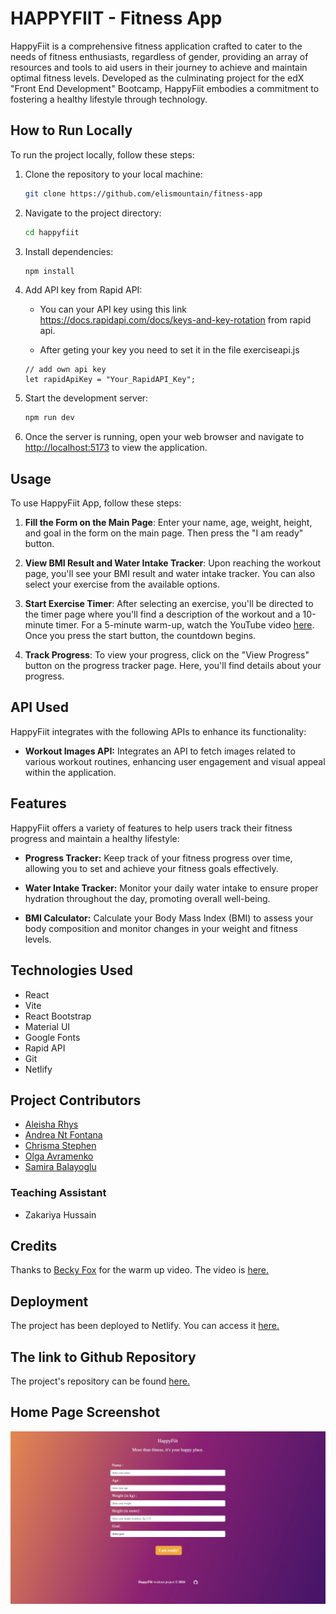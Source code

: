 # HAPPYFIIT - Fitness App

HappyFiit is a comprehensive fitness application crafted to cater to the needs of fitness enthusiasts, regardless of gender, providing an array of resources and tools to aid users in their journey to achieve and maintain optimal fitness levels. Developed as the culminating project for the edX "Front End Development" Bootcamp, HappyFiit embodies a commitment to fostering a healthy lifestyle through technology.

## How to Run Locally

To run the project locally, follow these steps:

1. Clone the repository to your local machine:

   ```bash
   git clone https://github.com/elismountain/fitness-app
   ```

1. Navigate to the project directory:

   ```bash
   cd happyfiit
   ```

1. Install dependencies:

   ```bash
   npm install
   ```

1. Add API key from Rapid API:

   - You can your API key using this link https://docs.rapidapi.com/docs/keys-and-key-rotation from rapid api.

   - After geting your key you need to set it in the file exerciseapi.js

   ```
   // add own api key
   let rapidApiKey = "Your_RapidAPI_Key";
   ```

1. Start the development server:

   ```bash
   npm run dev
   ```

1. Once the server is running, open your web browser and navigate to [http://localhost:5173](http://localhost:5173) to view the application.

## Usage

To use HappyFiit App, follow these steps:

1. **Fill the Form on the Main Page**: Enter your name, age, weight, height, and goal in the form on the main page. Then press the "I am ready" button.

2. **View BMI Result and Water Intake Tracker**: Upon reaching the workout page, you'll see your BMI result and water intake tracker. You can also select your exercise from the available options.

3. **Start Exercise Timer**: After selecting an exercise, you'll be directed to the timer page where you'll find a description of the workout and a 10-minute timer. For a 5-minute warm-up, watch the YouTube video [here](https://www.youtube.com/watch?v=qZkxKTxXY8M). Once you press the start button, the countdown begins.

4. **Track Progress**: To view your progress, click on the "View Progress" button on the progress tracker page. Here, you'll find details about your progress.

## API Used

HappyFiit integrates with the following APIs to enhance its functionality:

- **Workout Images API:** Integrates an API to fetch images related to various workout routines, enhancing user engagement and visual appeal within the application.

## Features

HappyFiit offers a variety of features to help users track their fitness progress and maintain a healthy lifestyle:

- **Progress Tracker:** Keep track of your fitness progress over time, allowing you to set and achieve your fitness goals effectively.

- **Water Intake Tracker:** Monitor your daily water intake to ensure proper hydration throughout the day, promoting overall well-being.

- **BMI Calculator:** Calculate your Body Mass Index (BMI) to assess your body composition and monitor changes in your weight and fitness levels.

## Technologies Used

- React
- Vite
- React Bootstrap
- Material UI
- Google Fonts
- Rapid API
- Git
- Netlify

## Project Contributors

- [Aleisha Rhys](https://github.com/aleisharhys)
- [Andrea Nt Fontana](https://github.com/AndyFt)
- [Chrisma Stephen](https://github.com/chrisma89)
- [Olga Avramenko](https://github.com/elismountain)
- [Samira Balayoglu](https://github.com/SamiraBalayoglu)

### Teaching Assistant

- Zakariya Hussain

## Credits
 
Thanks to [Becky Fox](https://www.thebeckyfox.com/) for the warm up video. The video is [here.](https://www.youtube.com/watch?v=qZkxKTxXY8M&t=2s)

## Deployment

The project has been deployed to Netlify. You can access it [here.](https://happyfiit.netlify.app/)

## The link to Github Repository

The project's repository can be found [here.](https://github.com/elismountain/fitness-app)

## Home Page Screenshot

![HappyFiit Main Page](/src/assets/images/screenshot.png)
